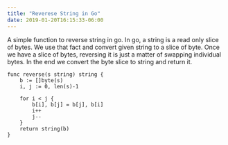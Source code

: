 ```yaml
---
title: "Reverese String in Go"
date: 2019-01-20T16:15:33-06:00
---
```


A simple function to reverse string in go. In go, a string is a read only slice of bytes. We use that fact and convert given string to a slice of byte. Once we have a slice of bytes, reversing it is just a matter of swapping individual bytes. In the end we convert the byte slice to string and return it.

```
func reverse(s string) string {
	b := []byte(s)
	i, j := 0, len(s)-1

	for i < j {
		b[i], b[j] = b[j], b[i]
		i++
		j--
	}
	return string(b)
}
```
